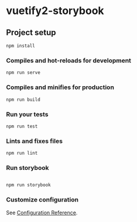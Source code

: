 # vuetify2-storybook

## Project setup
```
npm install
```

### Compiles and hot-reloads for development
```
npm run serve
```

### Compiles and minifies for production
```
npm run build
```

### Run your tests
```
npm run test
```

### Lints and fixes files
```
npm run lint
```

### Run storybook
```

npm run storybook
```

### Customize configuration
See [Configuration Reference](https://cli.vuejs.org/config/).
